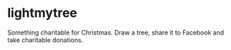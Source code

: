 lightmytree
===========

Something charitable for Christmas. Draw a tree, share it to Facebook and take charitable donations.
